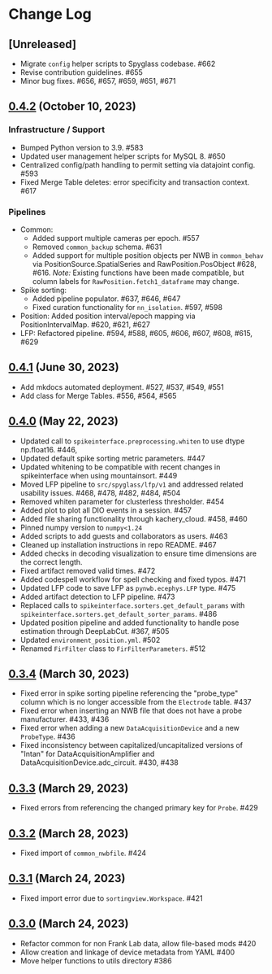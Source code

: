 # Change Log

## [Unreleased]

- Migrate `config` helper scripts to Spyglass codebase. #662
- Revise contribution guidelines. #655
- Minor bug fixes. #656, #657, #659, #651, #671

## [0.4.2] (October 10, 2023)

### Infrastructure / Support

- Bumped Python version to 3.9. #583
- Updated user management helper scripts for MySQL 8. #650
- Centralized config/path handling to permit setting via datajoint config. #593
- Fixed Merge Table deletes: error specificity and transaction context. #617

### Pipelines

- Common:
  - Added support multiple cameras per epoch. #557
  - Removed `common_backup` schema. #631
  - Added support for multiple position objects per NWB in `common_behav` via
    PositionSource.SpatialSeries and RawPosition.PosObject #628, #616.
    _Note:_ Existing functions have been made compatible, but column labels for
    `RawPosition.fetch1_dataframe` may change.
- Spike sorting:
  - Added pipeline populator. #637, #646, #647
  - Fixed curation functionality for `nn_isolation`. #597, #598
- Position: Added position interval/epoch mapping via PositionIntervalMap. #620,
  #621, #627
- LFP: Refactored pipeline. #594, #588, #605, #606, #607, #608, #615, #629

## [0.4.1] (June 30, 2023)

- Add mkdocs automated deployment. #527, #537, #549, #551
- Add class for Merge Tables. #556, #564, #565

## [0.4.0] (May 22, 2023)

- Updated call to `spikeinterface.preprocessing.whiten` to use dtype np.float16.
  #446,
- Updated default spike sorting metric parameters. #447
- Updated whitening to be compatible with recent changes in spikeinterface when
  using mountainsort. #449
- Moved LFP pipeline to `src/spyglass/lfp/v1` and addressed related usability
  issues. #468, #478, #482, #484, #504
- Removed whiten parameter for clusterless thresholder. #454
- Added plot to plot all DIO events in a session. #457
- Added file sharing functionality through kachery_cloud. #458, #460
- Pinned numpy version to `numpy<1.24`
- Added scripts to add guests and collaborators as users. #463
- Cleaned up installation instructions in repo README. #467
- Added checks in decoding visualization to ensure time dimensions are the
  correct length.
- Fixed artifact removed valid times. #472
- Added codespell workflow for spell checking and fixed typos. #471
- Updated LFP code to save LFP as `pynwb.ecephys.LFP` type. #475
- Added artifact detection to LFP pipeline. #473
- Replaced calls to `spikeinterface.sorters.get_default_params` with
  `spikeinterface.sorters.get_default_sorter_params`. #486
- Updated position pipeline and added functionality to handle pose estimation
  through DeepLabCut. #367, #505
- Updated `environment_position.yml`. #502
- Renamed `FirFilter` class to `FirFilterParameters`. #512

## [0.3.4] (March 30, 2023)

- Fixed error in spike sorting pipeline referencing the "probe_type" column
  which is no longer accessible from the `Electrode` table. #437
- Fixed error when inserting an NWB file that does not have a probe
  manufacturer. #433, #436
- Fixed error when adding a new `DataAcquisitionDevice` and a new `ProbeType`.
  #436
- Fixed inconsistency between capitalized/uncapitalized versions of "Intan" for
  DataAcquisitionAmplifier and DataAcquisitionDevice.adc_circuit. #430, #438

## [0.3.3] (March 29, 2023)

- Fixed errors from referencing the changed primary key for `Probe`. #429

## [0.3.2] (March 28, 2023)

- Fixed import of `common_nwbfile`. #424

## [0.3.1] (March 24, 2023)

- Fixed import error due to `sortingview.Workspace`. #421

## [0.3.0] (March 24, 2023)

- Refactor common for non Frank Lab data, allow file-based mods #420
- Allow creation and linkage of device metadata from YAML #400
- Move helper functions to utils directory #386

[0.4.2]: https://github.com/LorenFrankLab/spyglass/releases/tag/0.4.2
[0.4.1]: https://github.com/LorenFrankLab/spyglass/releases/tag/0.4.1
[0.4.0]: https://github.com/LorenFrankLab/spyglass/releases/tag/0.4.0
[0.3.4]: https://github.com/LorenFrankLab/spyglass/releases/tag/0.3.4
[0.3.3]: https://github.com/LorenFrankLab/spyglass/releases/tag/0.3.3
[0.3.2]: https://github.com/LorenFrankLab/spyglass/releases/tag/0.3.2
[0.3.1]: https://github.com/LorenFrankLab/spyglass/releases/tag/0.3.1
[0.3.0]: https://github.com/LorenFrankLab/spyglass/releases/tag/0.3.0
